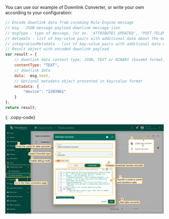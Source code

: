 You can use our example of Downlink Converter, or write your own according to your configuration:

```javascript
// Encode downlink data from incoming Rule Engine message
// msg - JSON message payload downlink message json
// msgType - type of message, for ex. 'ATTRIBUTES_UPDATED', 'POST_TELEMETRY_REQUEST', etc.
// metadata - list of key-value pairs with additional data about the message
// integrationMetadata - list of key-value pairs with additional data defined in Integration executing this converter
// Result object with encoded downlink payload
var result = {
    // downlink data content type: JSON, TEXT or BINARY (base64 format)
    contentType: "TEXT",
    // downlink data
    data:  msg.test,
    // Optional metadata object presented in key/value format
    metadata: {
        "device": "2203961"
    }
};
return result;
```
{: .copy-code}

![image](/images/user-guide/integrations/sigfox/sigfox-create-downlink-converter-java-1-pe.png)